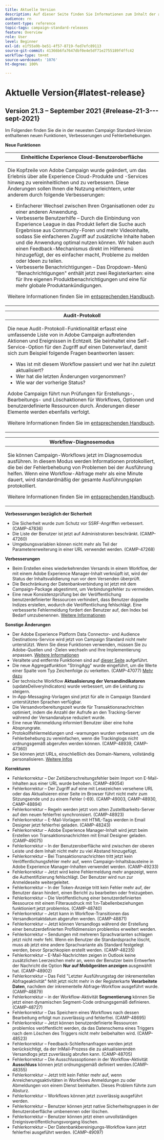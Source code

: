 ```yaml
---
title: Aktuelle Version
description: Auf dieser Seite finden Sie Informationen zum Inhalt der aktuellen Version von Campaign Standard.
audience: rn
content-type: reference
topic-tags: campaign-standard-releases
feature: Overview
role: User
level: Beginner
exl-id: e1f55a9b-be51-4f57-8719-fed7efc89113
source-git-commit: 41366b6fa7647dbf0e4e5df71e2755189f4ffc42
workflow-type: tm+mt
source-wordcount: '1076'
ht-degree: 100%

---
```



# Aktuelle Version{#latest-release}

## Version 21.3 – September 2021 {#release-21-3---sept-2021}

Im Folgenden finden Sie die in der neuesten Campaign Standard-Version enthaltenen neuen Funktionen, Verbesserungen und Fehlerbehebungen.

**Neue Funktionen**


<table> 
<thead> 
<tr> 
<th> <strong>Einheitliche Experience Cloud-Benutzeroberfläche</strong><br /> </th> 
</tr> 
</thead> 
<tbody> 
<tr> 
<td>
<p>Die Kopfzeile von Adobe Campaign wurde geändert, um das Erlebnis über alle Experience Cloud-Produkte und -Services hinweg zu vereinheitlichen und zu verbessern. Diese Änderungen sollen Ihnen die Nutzung erleichtern, unter anderem durch folgende Verbesserungen:</p>
<ul>
<li>Einfacherer Wechsel zwischen Ihren Organisationen oder zu einer anderen Anwendung.</li>
<li>Verbesserte Benutzerhilfe – Durch die Einbindung von Experience League in das Produkt liefert die Suche auch Ergebnisse aus Community-Foren und mehr Videoinhalte, sodass Sie einfacheren Zugriff auf zusätzliche Inhalte haben und die Anwendung optimal nutzen können. Wir haben auch einen Feedback-Mechanismus direkt im Hilfemenü hinzugefügt, der es einfacher macht, Probleme zu melden oder Ideen zu teilen.</li>
<li>Verbesserte Benachrichtigungen – Das Dropdown-Menü "Benachrichtigungen" enthält jetzt zwei Registerkarten: eine für Ihre eigenen Produktbenachrichtigungen und eine für mehr globale Produktankündigungen.</li>
</ul>
<p>Weitere Informationen finden Sie im <a href="../../start/using/interface-description.md#top-bar">entsprechenden Handbuch</a>.
</p>
</td> 
</tr> 
</tbody> 
</table>

<table> 
<thead> 
<tr> 
<th> <strong>Audit-Protokoll</strong><br /> </th> 
</tr> 
</thead> 
<tbody> 
<tr> 
<td>
<p>Die neue Audit-Protokoll-Funktionalität erfasst eine umfassende Liste von in Adobe Campaign auftretenden Aktionen und Ereignissen in Echtzeit. Sie beinhaltet eine Self-Service-Option für den Zugriff auf einen Datenverlauf, damit sich zum Beispiel folgende Fragen beantworten lassen:</p>
<ul>
<li>Was ist mit diesem Workflow passiert und wer hat ihn zuletzt aktualisiert?</li>
<li>Wer hat die letzten Änderungen vorgenommen?</li>
<li>Wie war der vorherige Status?</li>
</ul>
<p>Adobe Campaign führt nun Prüfungen für Erstellungs-, Bearbeitungs- und Löschaktionen für Workflows, Optionen und benutzerdefinierte Ressourcen durch. Änderungen dieser Elemente werden ebenfalls verfolgt.</p>
<p>Weitere Informationen finden Sie im <a href="../../administration/using/audit.md">entsprechenden Handbuch</a>.</p>
</td> 
</tr> 
</tbody> 
</table>


<table> 
<thead> 
<tr> 
<th> <strong>Workflow-Diagnosemodus</strong><br /> </th> 
</tr> 
</thead> 
<tbody> 
<tr> 
<td>
<p>Sie können Campaign-Workflows jetzt im Diagnosemodus ausführen. In diesem Modus werden Informationen protokolliert, die bei der Fehlerbehebung von Problemen bei der Ausführung helfen. Wenn eine Workflow-Abfrage mehr als eine Minute dauert, wird standardmäßig der gesamte Ausführungsplan protokolliert.</p>
<p>Weitere Informationen finden Sie im <a href="../../automating/using/managing-execution-options.md">entsprechenden Handbuch</a>.</p>
</td> 
</tr> 
</tbody> 
</table>

**Verbesserungen bezüglich der Sicherheit**

* Die Sicherheit wurde zum Schutz vor SSRF-Angriffen verbessert. (CAMP-47836)
* Die Liste der Benutzer ist jetzt auf Administratoren beschränkt. (CAMP-47260)
* Umgebungsvariablen können nicht mehr als Teil der Parametererweiterung in einer URL verwendet werden. (CAMP-47268)

**Verbesserungen**

* Beim Erstellen eines wiederkehrenden Versands in einem Workflow, der mit einem Adobe Experience Manager-Inhalt verknüpft ist, wird der Status der Inhaltsvalidierung nun vor dem Versenden überprüft.
* Die Beschränkung der Datenbankverbindung ist jetzt mit dem Campaign-Package abgestimmt, um Verbindungsfehler zu vermeiden.
* Eine neue Konsistenzprüfung bei der Veröffentlichung benutzerdefinierter Ressourcen verhindert, dass Benutzer doppelte Indizes erstellen, wodurch die Veröffentlichung fehlschlägt. Eine verbesserte Fehlermeldung fordert den Benutzer auf, den Index bei Bedarf umzubenennen. [Weitere Informationen](../../developing/using/updating-the-database-structure.md#publishing-a-custom-resource)

**Sonstige Änderungen**

* Der Adobe Experience Platform Data Connector- und Audience Destinations-Service wird jetzt von Campaign Standard nicht mehr unterstützt. Wenn Sie diese Funktionen verwenden, müssen Sie zu Adobe-Quellen und -Zielen wechseln und Ihre Implementierung anpassen. [Weitere Informationen](../../integrating/using/get-started-sources-destinations.md)   
* Veraltete und entfernte Funktionen sind auf [dieser Seite](deprecated-features.md) aufgeführt.
* Die neue Aggregatfunktion &quot;StringAgg&quot; wurde eingeführt, um die Werte einer Spalte vom Typ Zeichenfolge zu verketten. (CAMP-47077) [Mehr dazu](../../automating/using/list-of-functions.md#aggregates)
* Der technische Workflow **Aktualisierung der Versandindikatoren** (updateDeliveryIndicators) wurde verbessert, um die Leistung zu steigern.
* In-App-Messaging-Vorlagen sind jetzt für alle in Campaign Standard unterstützten Sprachen verfügbar.
* Die Versandvorbereitungszeit wurde für Transaktionsnachrichten optimiert, indem die Anzahl der Aufrufe an den Tracking-Server während der Versandanalyse reduziert wurde.
* Eine neue Warnmeldung informiert Benutzer über eine hohe Absprungrate.
* Protokollfehlermeldungen und -warnungen wurden verbessert, um die Fehlerbehebung zu vereinfachen, wenn die Trackinglogs nicht ordnungsgemäß abgerufen werden können. (CAMP-48939, CAMP-47360)
* Sie können jetzt URLs, einschließlich des Domain-Namens, vollständig personalisieren. [Weitere Infos](../../designing/using/personalization.md#personalizing-urls)

**Korrekturen**

* Fehlerkorrektur – Der Zeitüberschreitungsfehler beim Import von E-Mail-Inhalten aus einer URL wurde behoben. (CAMP-49054)
* Fehlerkorrektur – Der Zugriff auf eine mit Lesezeichen versehene URL oder das Aktualisieren einer Seite im Browser führt nicht mehr zum Sitzungsende und zu einem Fehler (-69). (CAMP-49003, CAMP-48930, CAMP-48894)
* Fehlerkorrektur – Regeln werden jetzt vom alten Zustellbarkeits-Server auf den neuen fehlerfrei synchronisiert. (CAMP-48923)
* Fehlerkorrektur – E-Mail-Vorlagen mit HTML-Tags werden in Email Designer jetzt fehlerfrei geladen. (CAMP-48243)
* Fehlerkorrektur – Adobe Experience Manager-Inhalt wird jetzt beim Erstellen von Transaktionsnachrichten mit Email Designer geladen. (CAMP-49075)
* Fehlerkorrektur – In der Benutzeroberfläche wird zwischen der oberen Leiste und dem Inhalt nicht mehr zu viel Abstand hinzugefügt.
* Fehlerkorrektur – Bei Transaktionsnachrichten tritt jetzt kein Veröffentlichungsfehler mehr auf, wenn Campaign-Inhaltsbausteine in Adobe Experience Manager-Inhalten verwendet werden. (CAMP-49233)
* Fehlerkorrektur – Jetzt wird keine Fehlermeldung mehr angezeigt, wenn die Authentifizierung fehlschlägt. Der Benutzer wird nun zur Anmeldeseite weitergeleitet.
* Fehlerkorrektur – In der Token-Anzeige tritt kein Fehler mehr auf, der Benutzer daran hindert, einen Bericht zu bearbeiten oder freizugeben.
* Fehlerkorrektur – Die Veröffentlichung einer benutzerdefinierten Ressource mit einem Filterausdruck mit 1:n-Tabellenbeziehungen funktioniert jetzt problemlos. (CAMP-48740)
* Fehlerkorrektur – Jetzt kann in Workflow-Transitionen das Versandkontaktdatum abgerufen werden. (CAMP-48871)
* Fehlerkorrektur – Jetzt können Versandlogs während der Erstellung einer benutzerdefinierten Profildimension problemlos erweitert werden.
* Fehlerkorrektur – Sendungen mit mehreren Sprachvarianten schlagen jetzt nicht mehr fehl. Wenn ein Benutzer die Standardsprache löscht, muss ab jetzt eine andere Sprachvariante als Standard festgelegt werden, bevor Sprachkopien erstellt werden. (CAMP-48235)
* Fehlerkorrektur – E-Mail-Nachrichten zeigen in Outlook keine zusätzlichen Leerzeichen mehr an, wenn der Benutzer beim Entwerfen der Nachricht die Option **Nur auf Mobilgeräten anzeigen** ausgewählt hat. (CAMP-48902)
* Fehlerkorrektur – Das Feld &quot;Letzter Ausführungstag der inkrementellen Abfrageaktivität&quot; fehlt jetzt nicht mehr in der Registerkarte **Verarbeitete Daten**, nachdem der inkrementelle Abfrage-Workflow ausgeführt wurde. (CAMP-48879)
* Fehlerkorrektur – in der Workflow-Aktivität **Segmentierung** können Sie jetzt einen dynamischen Segment-Code ordnungsgemäß definieren. (CAMP-48727)
* Fehlerkorrektur – Das Speichern eines Workflows nach dessen Bearbeitung erfolgt nun zuverlässig und fehlerfrei. (CAMP-48695)
* Fehlerkorrektur – Jetzt können benutzerdefinierte Ressourcen problemlos veröffentlicht werden, da das Datenschema eines Triggers nach dem Löschen des Triggers nicht mehr beibehalten wird. (CAMP-48523)
* Fehlerkorrektur – Feedback-Schleifenanfragen werden jetzt berücksichtigt, da der InMail-Prozess die zu aktualisierenden Versandlogs jetzt zuverlässig abrufen kann. (CAMP-48705)
* Fehlerkorrektur – Die Ausschlussoptionen in der Workflow-Aktivität **Ausschluss** können jetzt ordnungsgemäß definiert werden.(CAMP-48355)
* Fehlerkorrektur – Jetzt tritt kein Fehler mehr auf, wenn Anreicherungsaktivitäten in Workflows Anmeldungen zu oder Abmeldungen von einem Dienst beinhalten. Dieses Problem führte zum Absturz.
* Fehlerkorrektur – Workflows können jetzt zuverlässig ausgeführt werden.
* Fehlerkorrektur – Benutzer können jetzt native Sicherheitsgruppen in der Benutzeroberfläche umbenennen oder löschen.
* Fehlerkorrektur – Benutzer können jetzt einen unvollständigen Ereignisveröffentlichungsvorgang löschen.
* Fehlerkorrektur – Der Datenbankbereinigungs-Workflow kann jetzt fehlerfrei ausgeführt werden. (CAMP-49097)
